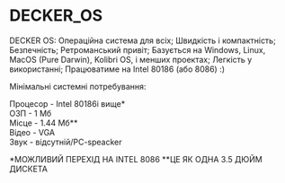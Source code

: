 # DECKER_OS
DECKER OS:
Операційна система для всіх;
Швидкість і компактність;
Безпечність;
Ретроманський привіт;
Базується на Windows, Linux, MacOS (Pure Darwin), Kolibri OS, і менших проектах;
Легкість у використанні;
Працюватиме на Intel 80186 (або 8086) :)

Мінімальні системні потребування:

Процесор - Intel 80186і вище*     
ОЗП      - 1 Мб                   
Місце    - 1.44 Мб**              
Відео    - VGA                    
Звук     - відсутній/PC-speacker  

*МОЖЛИВИЙ ПЕРЕХІД НА INTEL 8086
**ЦЕ ЯК ОДНА 3.5 ДЮЙМ ДИСКЕТА
